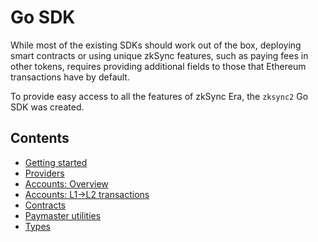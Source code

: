 # Go SDK

While most of the existing SDKs should work out of the box, deploying smart contracts or using unique zkSync features, such as paying fees in other tokens, requires providing additional fields to those that Ethereum transactions have by default.

To provide easy access to all the features of zkSync Era, the `zksync2` Go SDK was created.

## Contents

- [Getting started](./getting-started.md)
- [Providers](./providers.md)
- [Accounts: Overview](./accounts.md)
- [Accounts: L1->L2 transactions](./accounts-l1-l2.md)
- [Contracts](./contracts.md)
- [Paymaster utilities](./paymaster-utils.md)
- [Types](./types.md)
